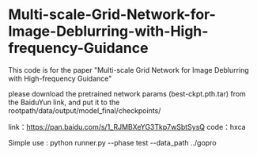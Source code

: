 # Multi-scale-Grid-Network-for-Image-Deblurring-with-High-frequency-Guidance
This code is for the paper "Multi-scale Grid Network for Image Deblurring with High-frequency Guidance"

please download the pretrained network params (best-ckpt.pth.tar) from the BaiduYun link, and put it to the rootpath/data/output/model_final/checkpoints/

link：https://pan.baidu.com/s/1_RJMBXeYG3Tkp7wSbtSysQ 
code：hxca

Simple use :
python runner.py --phase test --data_path ../gopro 
